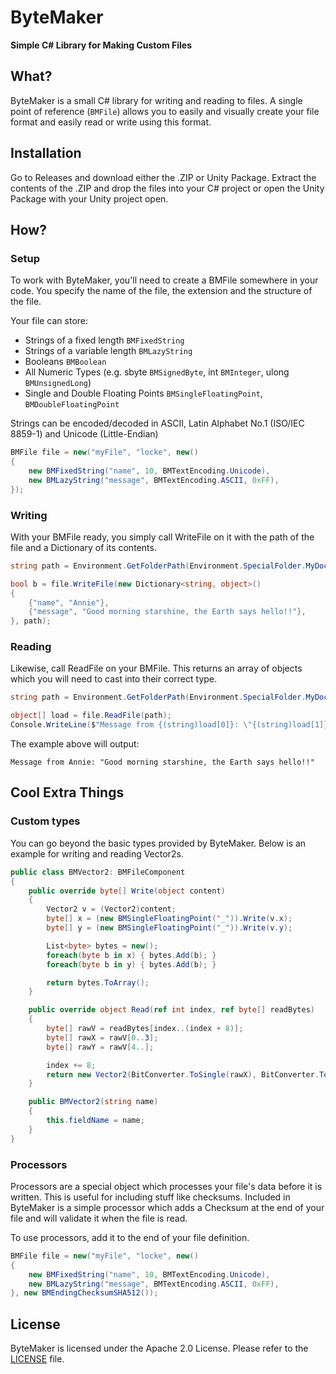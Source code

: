 # ByteMaker
**Simple C# Library for Making Custom Files**

## What?
ByteMaker is a small C# library for writing and reading to files. A single point of reference (`BMFile`) allows you to easily and visually create your file format and easily read or write using this format.

## Installation
Go to Releases and download either the .ZIP or Unity Package. Extract the contents of the .ZIP and drop the files into your C# project or open the Unity Package with your Unity project open.

## How?

### Setup
To work with ByteMaker, you'll need to create a BMFile somewhere in your code. You specify the name of the file, the extension and the structure of the file.

Your file can store:
- Strings of a fixed length `BMFixedString`
- Strings of a variable length `BMLazyString`
- Booleans `BMBoolean`
- All Numeric Types (e.g. sbyte `BMSignedByte`, int `BMInteger`, ulong `BMUnsignedLong`)
- Single and Double Floating Points `BMSingleFloatingPoint`, `BMDoubleFloatingPoint`

Strings can be encoded/decoded in ASCII, Latin Alphabet No.1 (ISO/IEC 8859-1) and Unicode (Little-Endian)

```csharp
BMFile file = new("myFile", "locke", new()
{
    new BMFixedString("name", 10, BMTextEncoding.Unicode),
    new BMLazyString("message", BMTextEncoding.ASCII, 0xFF),
});
```

### Writing
With your BMFile ready, you simply call WriteFile on it with the path of the file and a Dictionary of its contents.

```csharp
string path = Environment.GetFolderPath(Environment.SpecialFolder.MyDocuments);

bool b = file.WriteFile(new Dictionary<string, object>()
{
    {"name", "Annie"},
    {"message", "Good morning starshine, the Earth says hello!!"},
}, path);
```

### Reading
Likewise, call ReadFile on your BMFile. This returns an array of objects which you will need to cast into their correct type.

```csharp
string path = Environment.GetFolderPath(Environment.SpecialFolder.MyDocuments);

object[] load = file.ReadFile(path);
Console.WriteLine($"Message from {(string)load[0]}: \"{(string)load[1]}\"");
```

The example above will output:
```
Message from Annie: "Good morning starshine, the Earth says hello!!"
```

## Cool Extra Things
### Custom types
You can go beyond the basic types provided by ByteMaker. Below is an example for writing and reading Vector2s.
```csharp
public class BMVector2: BMFileComponent
{
    public override byte[] Write(object content)
    {
        Vector2 v = (Vector2)content;
        byte[] x = (new BMSingleFloatingPoint("_")).Write(v.x);
        byte[] y = (new BMSingleFloatingPoint("_")).Write(v.y);

        List<byte> bytes = new();
        foreach(byte b in x) { bytes.Add(b); }
        foreach(byte b in y) { bytes.Add(b); }

        return bytes.ToArray();
    }

    public override object Read(ref int index, ref byte[] readBytes)
    {
        byte[] rawV = readBytes[index..(index + 8)];
        byte[] rawX = rawV[0..3];
        byte[] rawY = rawV[4..];

        index += 8;
        return new Vector2(BitConverter.ToSingle(rawX), BitConverter.ToSingle(rawY));
    }

    public BMVector2(string name)
    {
        this.fieldName = name;
    }
}
```

### Processors
Processors are a special object which processes your file's data before it is written. This is useful for including stuff like checksums.
Included in ByteMaker is a simple processor which adds a Checksum at the end of your file and will validate it when the file is read.

To use processors, add it to the end of your file definition.
```csharp
BMFile file = new("myFile", "locke", new()
{
    new BMFixedString("name", 10, BMTextEncoding.Unicode),
    new BMLazyString("message", BMTextEncoding.ASCII, 0xFF),
}, new BMEndingChecksumSHA512());
```

## License
ByteMaker is licensed under the Apache 2.0 License. Please refer to the [LICENSE](LICENSE.md) file.
